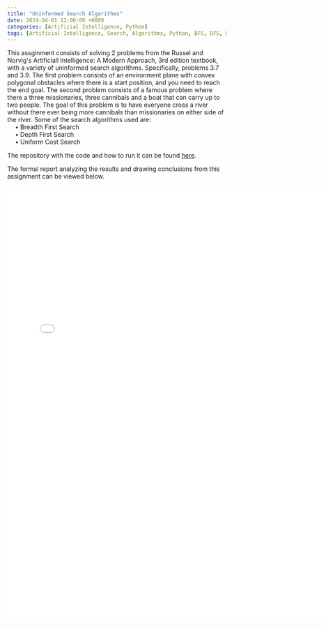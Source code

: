 ```yaml
---
title: "Uninformed Search Algorithms"
date: 2024-04-01 12:00:00 +0800
categories: [Artificial Intelligence, Python]
tags: [Artificial Intelligence, Search, Algorithms, Python, BFS, DFS, Uniform Cost Search, Report, Repository]
---
```


This assginment consists of solving 2 problems from the Russel and Norvig's Artificiall Intelligence: A Modern Approach, 3rd edition textbook, with a variety of uninformed search algorithms. Specifically, problems 3.7 and 3.9. The first problem consists of an environment plane with convex polygonal obstacles where there is a start position, and you need to reach the end goal. The second problem consists of a famous problem where there a three missionaries, three cannibals and a boat that can carry up to two people. The goal of this problem is to have everyone cross a river without there ever being more cannibals than missionaries on either side of the river. Some of the search algorithms used are:\
&emsp; • Breadth First Search\
&emsp; • Depth First Search\
&emsp; • Uniform Cost Search

The repository with the code and how to run it can be found [here](https://github.com/dvd7778/Uninformed-Search-Algorithms).

The formal report analyzing the results and drawing conclusions from this assignment can be viewed below.

<embed src="/pdfs/grupo D programming assignment 2.pdf" width="750px" height="1000px" type='application/pdf'>